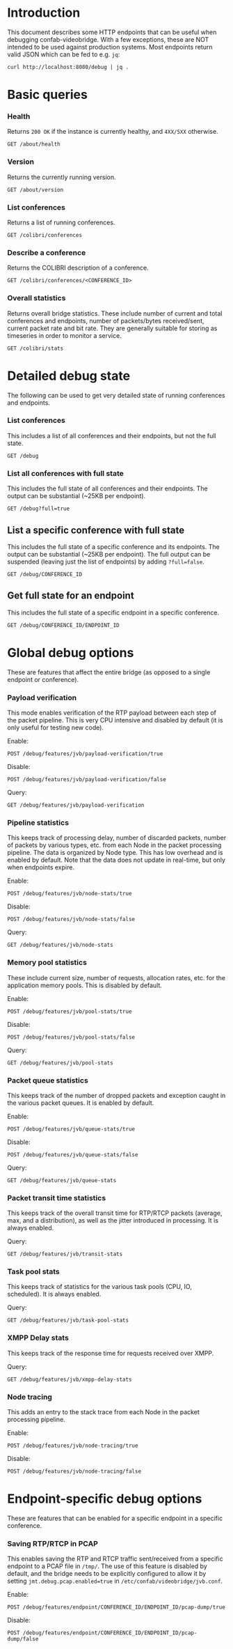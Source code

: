 # Introduction

This document describes some HTTP endpoints that can be useful when debugging confab-videobridge. With a few exceptions,
these are NOT intended to be used against production systems. Most endpoints return valid JSON which can be fed to e.g. `jq`:
```
curl http://localhost:8080/debug | jq .
```

# Basic queries

### Health
Returns `200 OK` if the instance is currently healthy, and `4XX/5XX` otherwise.
```
GET /about/health
```

### Version
Returns the currently running version.
```
GET /about/version
```

### List conferences
Returns a list of running conferences.
```
GET /colibri/conferences
```

### Describe a conference
Returns the COLIBRI description of a conference.
```
GET /colibri/conferences/<CONFERENCE_ID>
```

### Overall statistics
Returns overall bridge statistics. These include number of current and total conferences and endpoints, number of packets/bytes received/sent, current packet rate and bit rate. They are generally suitable for storing as timeseries in order to monitor a service.
```
GET /colibri/stats
```


# Detailed debug state
The following can be used to get very detailed state of running conferences and endpoints.

### List conferences
This includes a list of all conferences and their endpoints, but not the full state.
```
GET /debug
```

### List all conferences with full state
This includes the full state of all conferences and their endpoints. The output can be substantial (~25KB per endpoint).
```
GET /debug?full=true
```

## List a specific conference with full state
This includes the full state of a specific conference and its endpoints. The output can be substantial (~25KB per endpoint).
The full output can be suspended (leaving just the list of endpoints) by adding `?full=false`.
```
GET /debug/CONFERENCE_ID
```

## Get full state for an endpoint
This includes the full state of a specific endpoint in a specific conference.
```
GET /debug/CONFERENCE_ID/ENDPOINT_ID
```


# Global debug options
These are features that affect the entire bridge (as opposed to a single endpoint or conference).

### Payload verification
This mode enables verification of the RTP payload between each step of the packet pipeline.
This is very CPU intensive and disabled by default (it is only useful for testing new code).

Enable:
```
POST /debug/features/jvb/payload-verification/true
```

Disable:
```
POST /debug/features/jvb/payload-verification/false
```

Query:
```
GET /debug/features/jvb/payload-verification
```

### Pipeline statistics
This keeps track of processing delay, number of discarded packets,
number of packets by various types, etc. from each Node in the packet
processing pipeline. The data is organized by Node type. This has low overhead
and is enabled by default. Note that the data does not update in real-time, but
only when endpoints expire.

Enable:
```
POST /debug/features/jvb/node-stats/true
```

Disable:
```
POST /debug/features/jvb/node-stats/false
```
Query:
```
GET /debug/features/jvb/node-stats
```

### Memory pool statistics
These include current size, number of requests, allocation rates, etc. for the application memory pools. This is disabled by default.

Enable:
```
POST /debug/features/jvb/pool-stats/true
```

Disable:
```
POST /debug/features/jvb/pool-stats/false
```
Query:
```
GET /debug/features/jvb/pool-stats
```

### Packet queue statistics
This keeps track of the number of dropped packets and exception caught in the
various packet queues. It is enabled by default.

Enable:
```
POST /debug/features/jvb/queue-stats/true
```

Disable:
```
POST /debug/features/jvb/queue-stats/false
```

Query:
```
GET /debug/features/jvb/queue-stats
```

### Packet transit time statistics
This keeps track of the overall transit time for RTP/RTCP packets (average,
max, and a distribution), as well as the jitter introduced in processing. It
is always enabled.

Query:
```
GET /debug/features/jvb/transit-stats
```

### Task pool stats
This keeps track of statistics for the various task pools (CPU, IO, scheduled).
It is always enabled.

Query:
```
GET /debug/features/jvb/task-pool-stats
```

### XMPP Delay stats
This keeps track of the response time for requests received over XMPP.

Query:
```
GET /debug/features/jvb/xmpp-delay-stats
```

### Node tracing
This adds an entry to the stack trace from each Node in the packet processing pipeline.

Enable:
```
POST /debug/features/jvb/node-tracing/true
```

Disable:
```
POST /debug/features/jvb/node-tracing/false
```

# Endpoint-specific debug options
These are features that can be enabled for a specific endpoint in a specific conference.

### Saving RTP/RTCP in PCAP
This enables saving the RTP and RTCP traffic sent/received from a specific endpoint to a PCAP file in `/tmp/`.
The use of this feature is disabled by default, and the bridge needs to be explicitly configured to
allow it by setting `jmt.debug.pcap.enabled=true` in `/etc/confab/videobridge/jvb.conf`.

Enable:
```
POST /debug/features/endpoint/CONFERENCE_ID/ENDPOINT_ID/pcap-dump/true
```

Disable:
```
POST /debug/features/endpoint/CONFERENCE_ID/ENDPOINT_ID/pcap-dump/false
```

